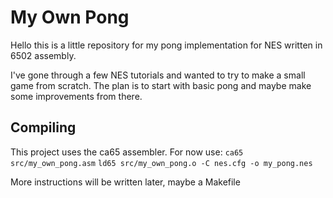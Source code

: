 # My Own Pong
Hello this is a little repository for my pong implementation for
NES written in 6502 assembly.

I've gone through a few NES tutorials and wanted to try to make a small
game from scratch. The plan is to start with basic pong and maybe make some
improvements from there.

## Compiling
This project uses the ca65 assembler.
For now use:
`ca65 src/my_own_pong.asm`
`ld65 src/my_own_pong.o -C nes.cfg -o my_pong.nes`

More instructions will be written later, maybe a Makefile
